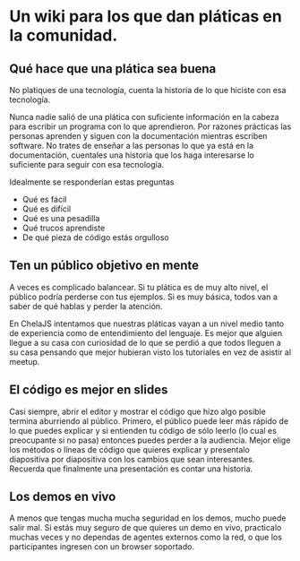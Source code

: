 Un wiki para los que dan pláticas en la comunidad.
========

Qué hace que una plática sea buena
-----

No platiques de una tecnología, cuenta la historia de lo que hiciste con esa tecnología.

Nunca nadie salió de una plática con suficiente información en la cabeza para escribir un programa con lo que aprendieron. Por razones prácticas las personas aprenden y siguen con la documentación mientras escriben software. No trates de enseñar a las personas lo que ya está en la documentación, cuentales una historia que los haga interesarse lo suficiente para seguir con esa tecnología.

Idealmente se responderían estas preguntas

 - Qué es fácil
 - Qué es difícil
 - Qué es una pesadilla
 - Qué trucos aprendiste
 - De qué pieza de código estás orgulloso

Ten un público objetivo en mente
----

A veces es complicado balancear. Si tu plática es de muy alto nivel, el público podría perderse con tus ejemplos. Si es muy básica, todos van a saber de qué hablas y perder la atención.

En ChelaJS intentamos que nuestras pláticas vayan a un nivel medio tanto de experiencia como de entendimiento del lenguaje. Es mejor que alguien llegue a su casa con curiosidad de lo que se perdió a que todos lleguen a su casa pensando que mejor hubieran visto los tutoriales en vez de asistir al meetup.

El código es mejor en slides
---

Casi siempre, abrir el editor y mostrar el código que hizo algo posible termina aburriendo al público. Primero, el público puede leer más rápido de lo que puedes explicar y si entienden tu código de sólo leerlo (lo cual es preocupante si no pasa) entonces puedes perder a la audiencia. Mejor elige los métodos o líneas de código que quieres explicar y presentalo diapositiva por diapositiva con los cambios que sean interesantes. Recuerda que finalmente una presentación es contar una historia.

Los demos en vivo
---

A menos que tengas mucha mucha seguridad en los demos, mucho puede salir mal. Si estás muy seguro de que quieres un demo en vivo, practicalo muchas veces y no dependas de agentes externos como la red, o que los participantes ingresen con un browser soportado.

